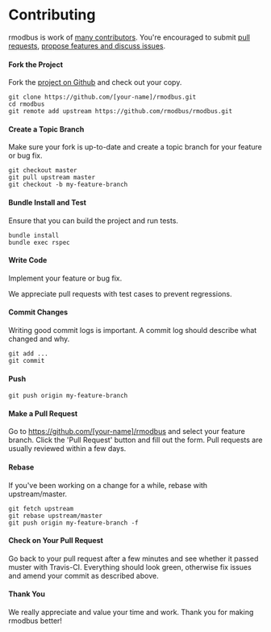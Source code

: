 Contributing
=====================

rmodbus is work of [many contributors](https://github.com/rmodbus/rmodbus/graphs/contributors). You're encouraged to submit [pull requests](https://github.com/rmodbus/rmodbus/pulls), [propose features and discuss issues](https://github.com/rmodbus/rmodbus/issues).

#### Fork the Project

Fork the [project on Github](https://github.com/rmodbus/rmodbus) and check out your copy.

```
git clone https://github.com/[your-name]/rmodbus.git
cd rmodbus
git remote add upstream https://github.com/rmodbus/rmodbus.git
```

#### Create a Topic Branch

Make sure your fork is up-to-date and create a topic branch for your feature or bug fix.

```
git checkout master
git pull upstream master
git checkout -b my-feature-branch
```

#### Bundle Install and Test

Ensure that you can build the project and run tests.

```
bundle install
bundle exec rspec
```

#### Write Code

Implement your feature or bug fix.

We appreciate pull requests with test cases to prevent regressions.

#### Commit Changes

Writing good commit logs is important. A commit log should describe what changed and why.

```
git add ...
git commit
```

#### Push

```
git push origin my-feature-branch
```

#### Make a Pull Request

Go to https://github.com/[your-name]/rmodbus and select your feature branch. Click the 'Pull Request' button and fill out the form. Pull requests are usually reviewed within a few days.

#### Rebase

If you've been working on a change for a while, rebase with upstream/master.

```
git fetch upstream
git rebase upstream/master
git push origin my-feature-branch -f
```

#### Check on Your Pull Request

Go back to your pull request after a few minutes and see whether it passed muster with Travis-CI. Everything should look green, otherwise fix issues and amend your commit as described above.

#### Thank You

We really appreciate and value your time and work. Thank you for making rmodbus better!

